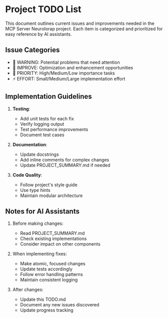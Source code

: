 # Project TODO List

This document outlines current issues and improvements needed in the MCP Server Neurolorap project. Each item is categorized and prioritized for easy reference by AI assistants.

## Issue Categories

- 🚨 WARNING: Potential problems that need attention
- 🔧 IMPROVE: Optimization and enhancement opportunities
- 🎯 PRIORITY: High/Medium/Low importance tasks
- ⚡ EFFORT: Small/Medium/Large implementation effort

## Implementation Guidelines

1. **Testing**:

   - Add unit tests for each fix
   - Verify logging output
   - Test performance improvements
   - Document test cases

2. **Documentation**:

   - Update docstrings
   - Add inline comments for complex changes
   - Update PROJECT_SUMMARY.md if needed

3. **Code Quality**:
   - Follow project's style guide
   - Use type hints
   - Maintain modular architecture

## Notes for AI Assistants

1. Before making changes:

   - Read PROJECT_SUMMARY.md
   - Check existing implementations
   - Consider impact on other components

2. When implementing fixes:

   - Make atomic, focused changes
   - Update tests accordingly
   - Follow error handling patterns
   - Maintain consistent logging

3. After changes:
   - Update this TODO.md
   - Document any new issues discovered
   - Update progress tracking
